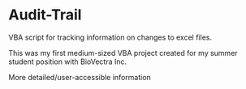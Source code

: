 # Audit-Trail
VBA script for tracking information on changes to excel files.

This was my first medium-sized VBA project created for my summer student position with BioVectra Inc.

More detailed/user-accessible information 


